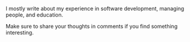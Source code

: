 I mostly write about my experience in software development, managing people, and education.

Make sure to share your thoughts in comments if you find something interesting.
